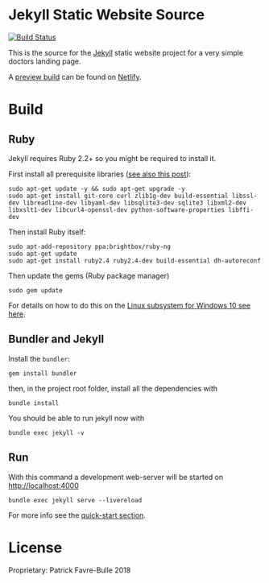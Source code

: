 # Jekyll Static Website Source

[![Build Status](https://travis-ci.org/patrickfav/website-dr-sel.svg?branch=master)](https://travis-ci.org/patrickfav/website-dr-sel)

This is the source for the [Jekyll](https://jekyllrb.com) static website project for a very simple doctors landing page.

A [preview build](https://app.netlify.com/sites/loving-keller-b00e4a/overview) can be found on [Netlify](https://loving-keller-b00e4a.netlify.com/).

# Build

## Ruby

Jekyll requires Ruby 2.2+ so you might be required to install it.

First install all prerequisite libraries ([see also this post](https://stackoverflow.com/a/26595869/774398)):

    sudo apt-get update -y && sudo apt-get upgrade -y
    sudo apt-get install git-core curl zlib1g-dev build-essential libssl-dev libreadline-dev libyaml-dev libsqlite3-dev sqlite3 libxml2-dev libxslt1-dev libcurl4-openssl-dev python-software-properties libffi-dev

Then install Ruby itself:

    sudo apt-add-repository ppa:brightbox/ruby-ng
    sudo apt-get update
    sudo apt-get install ruby2.4 ruby2.4-dev build-essential dh-autoreconf

Then update the gems (Ruby package manager)

    sudo gem update

For details on how to do this on the [Linux subsystem for Windows 10 see here](https://jekyllrb.com/docs/windows/).

## Bundler and Jekyll

Install the `bundler`:

    gem install bundler
    
then, in the project root folder, install all the dependencies with

    bundle install

You should be able to run jekyll now with

    bundle exec jekyll -v

## Run

With this command a development web-server will be started on [http://localhost:4000](http://localhost:4000)

    bundle exec jekyll serve --livereload

For more info see the [quick-start section](https://jekyllrb.com/docs/quickstart/).

# License

Proprietary: Patrick Favre-Bulle 2018